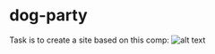# dog-party
Task is to create a site based on this comp:
![alt text](http://frontend.turing.io/assets/images/dog-party-js-edition.jpg)

